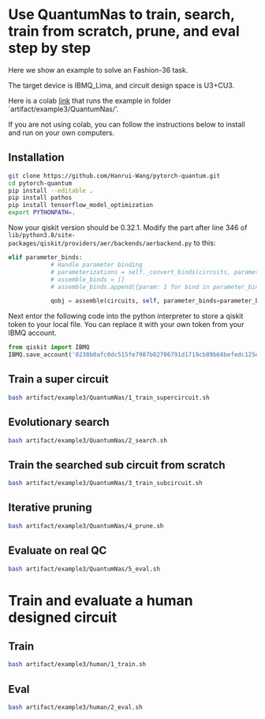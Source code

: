 # Use QuantumNas to train, search, train from scratch, prune, and eval step by step

Here we show an example to solve an Fashion-36 task.

The target device is IBMQ_Lima, and circuit design space is U3+CU3. 

Here is a colab [link](https://colab.research.google.com/drive/1kIGZzdt3ro19gDQJ52eJ6KA_edU1GEEf?usp=sharing) that runs the example in folder `artifact/example3/QuantumNas/'.

If you are not using colab, you can follow the instructions below to install and run on your own computers.

## Installation
```bash
git clone https://github.com/Hanrui-Wang/pytorch-quantum.git
cd pytorch-quantum
pip install --editable .
pip install pathos
pip install tensorflow_model_optimization
export PYTHONPATH=.
```

Now your qiskit version should be 0.32.1. Modify the part after line 346 of `lib/python3.8/site-packages/qiskit/providers/aer/backends/aerbackend.py` to this:
```python
elif parameter_binds:
            # Handle parameter binding
            # parameterizations = self._convert_binds(circuits, parameter_binds)
            # assemble_binds = []
            # assemble_binds.append({param: 1 for bind in parameter_binds for param in bind})

            qobj = assemble(circuits, self, parameter_binds=parameter_binds)
```

Next entor the following code into the python interpreter to store a qiskit token to your local file. You can replace it with your own token from your IBMQ account.
```python
from qiskit import IBMQ
IBMQ.save_account('0238b0afc0dc515fe7987b02706791d1719cb89b68befedc125eded0607e6e9e9f26d3eed482f66fdc45fdfceca3aab2edb9519d96b39e9c78040194b86e7858', overwrite=True)
```

## Train a super circuit
```bash
bash artifact/example3/QuantumNas/1_train_supercircuit.sh
```

## Evolutionary search
```bash
bash artifact/example3/QuantumNas/2_search.sh
```

## Train the searched sub circuit from scratch
```bash
bash artifact/example3/QuantumNas/3_train_subcircuit.sh
```

## Iterative pruning
```bash
bash artifact/example3/QuantumNas/4_prune.sh
```

## Evaluate on real QC
```bash
bash artifact/example3/QuantumNas/5_eval.sh
```

# Train and evaluate a human designed circuit


## Train
```bash
bash artifact/example3/human/1_train.sh
```

## Eval
```bash
bash artifact/example3/human/2_eval.sh
```